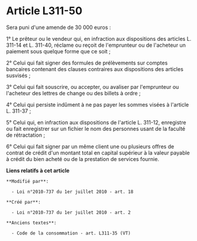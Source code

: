 # Article L311-50

Sera puni d'une amende de 30 000 euros :

1° Le prêteur ou le vendeur qui, en infraction aux dispositions des articles L. 311-14 et L. 311-40, réclame ou reçoit de
l'emprunteur ou de l'acheteur un paiement sous quelque forme que ce soit ;

2° Celui qui fait signer des formules de prélèvements sur comptes bancaires contenant des clauses contraires aux dispositions
des articles susvisés ;

3° Celui qui fait souscrire, ou accepter, ou avaliser par l'emprunteur ou l'acheteur des lettres de change ou des billets à
ordre ;

4° Celui qui persiste indûment à ne pas payer les sommes visées à l'article L. 311-37 ;

5° Celui qui, en infraction aux dispositions de l'article L. 311-12, enregistre ou fait enregistrer sur un fichier le nom des
personnes usant de la faculté de rétractation ;

6° Celui qui fait signer par un même client une ou plusieurs offres de contrat de crédit d'un montant total en capital
supérieur à la valeur payable à crédit du bien acheté ou de la prestation de services fournie.

**Liens relatifs à cet article**

	**Modifié par**:

	  - Loi n°2010-737 du 1er juillet 2010 - art. 18

	**Créé par**:

	  - Loi n°2010-737 du 1er juillet 2010 - art. 2

	**Anciens textes**:

	  - Code de la consommation - art. L311-35 (VT)
